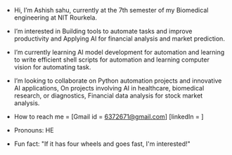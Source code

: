 - Hi, I’m Ashish sahu, currently at  the 7th semester of my Biomedical engineering at  NIT Rourkela.
-  I’m interested in Building tools to automate tasks and improve productivity and  Applying  AI for financial analysis and market prediction.
-  I’m  currently learning  AI model  development for automation and learning to write  efficient shell scripts for automation and learning computer vision for automating task.

- I’m looking to  collaborate on Python  automation projects and innovative  AI applications, On projects involving AI in healthcare, biomedical research, or diagnostics, Financial data  analysis for stock  market analysis.


-  How to reach me = [Gmail id = 6372671@gmail.com] [linkedIn = ]
-  Pronouns: HE
-  Fun fact:  "If it has four wheels and goes fast, I'm interested!" 

<!---
Ashish-s2/Ashish-s2 is a  special  repository  because its`README.md` (this file) appears on your GitHub profile.
You can click the Preview link to take a look at your changes.
--->
